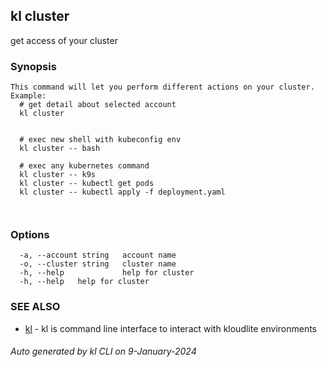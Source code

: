 ## kl cluster

get access of your cluster

### Synopsis

```
This command will let you perform different actions on your cluster.
Example:
  # get detail about selected account
  kl cluster


  # exec new shell with kubeconfig env
  kl cluster -- bash

  # exec any kubernetes command
  kl cluster -- k9s
  kl cluster -- kubectl get pods
  kl cluster -- kubectl apply -f deployment.yaml

	
```

### Options

```
  -a, --account string   account name
  -o, --cluster string   cluster name
  -h, --help             help for cluster
  -h, --help   help for cluster
```

### SEE ALSO

* [kl](kl.md)  - kl is command line interface to interact with kloudlite environments

###### Auto generated by kl CLI on 9-January-2024

